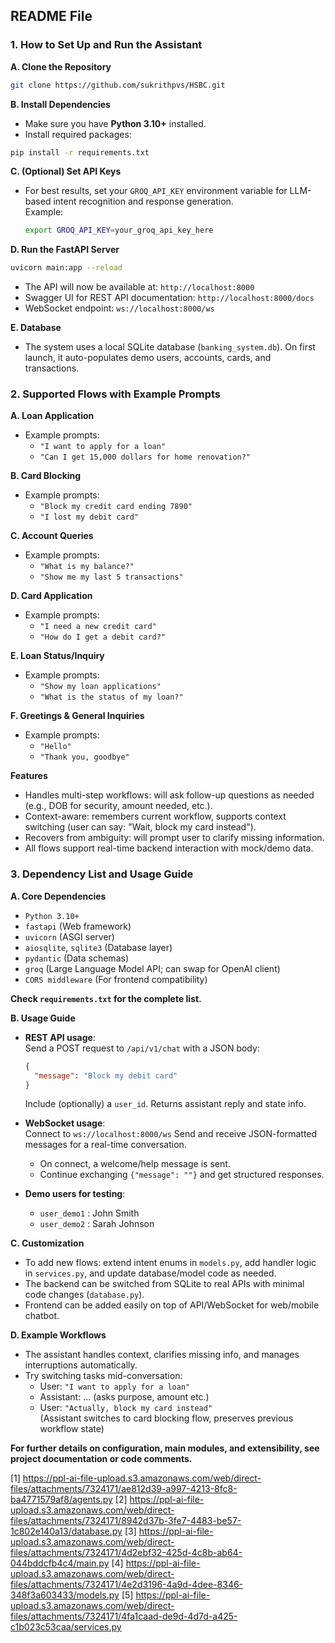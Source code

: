 ## README File

### 1. How to Set Up and Run the Assistant

**A. Clone the Repository**
```bash
git clone https://github.com/sukrithpvs/HSBC.git

```

**B. Install Dependencies**
- Make sure you have **Python 3.10+** installed.
- Install required packages:
```bash
pip install -r requirements.txt
```

**C. (Optional) Set API Keys**
- For best results, set your `GROQ_API_KEY` environment variable for LLM-based intent recognition and response generation.  
  Example:
  ```bash
  export GROQ_API_KEY=your_groq_api_key_here
  ```

**D. Run the FastAPI Server**
```bash
uvicorn main:app --reload
```
- The API will now be available at: `http://localhost:8000`
- Swagger UI for REST API documentation: `http://localhost:8000/docs`
- WebSocket endpoint: `ws://localhost:8000/ws`

**E. Database**
- The system uses a local SQLite database (`banking_system.db`). On first launch, it auto-populates demo users, accounts, cards, and transactions.

### 2. Supported Flows with Example Prompts

**A. Loan Application**
- Example prompts:
  - `"I want to apply for a loan"`
  - `"Can I get 15,000 dollars for home renovation?"`

**B. Card Blocking**
- Example prompts:
  - `"Block my credit card ending 7890"`
  - `"I lost my debit card"`

**C. Account Queries**
- Example prompts:
  - `"What is my balance?"`
  - `"Show me my last 5 transactions"`

**D. Card Application**
- Example prompts:
  - `"I need a new credit card"`
  - `"How do I get a debit card?"`

**E. Loan Status/Inquiry**
- Example prompts:
  - `"Show my loan applications"`
  - `"What is the status of my loan?"`

**F. Greetings & General Inquiries**
- Example prompts:
  - `"Hello"`
  - `"Thank you, goodbye"`

**Features**  
- Handles multi-step workflows: will ask follow-up questions as needed (e.g., DOB for security, amount needed, etc.).
- Context-aware: remembers current workflow, supports context switching (user can say: "Wait, block my card instead").
- Recovers from ambiguity: will prompt user to clarify missing information.
- All flows support real-time backend interaction with mock/demo data.

### 3. Dependency List and Usage Guide

**A. Core Dependencies**
- `Python 3.10+`
- `fastapi` (Web framework)
- `uvicorn` (ASGI server)
- `aiosqlite`, `sqlite3`  (Database layer)
- `pydantic`  (Data schemas)
- `groq` (Large Language Model API; can swap for OpenAI client)
- `CORS middleware`  (For frontend compatibility)

**Check `requirements.txt` for the complete list.**

**B. Usage Guide**
- **REST API usage**:  
  Send a POST request to `/api/v1/chat` with a JSON body:
  ```json
  {
    "message": "Block my debit card"
  }
  ```
  Include (optionally) a `user_id`. Returns assistant reply and state info.

- **WebSocket usage**:  
  Connect to `ws://localhost:8000/ws`
  Send and receive JSON-formatted messages for a real-time conversation.
  - On connect, a welcome/help message is sent.
  - Continue exchanging `{"message": ""}` and get structured responses.

- **Demo users for testing**:
  - `user_demo1` : John Smith
  - `user_demo2` : Sarah Johnson

**C. Customization**
- To add new flows: extend intent enums in `models.py`, add handler logic in `services.py`, and update database/model code as needed.
- The backend can be switched from SQLite to real APIs with minimal code changes (`database.py`).
- Frontend can be added easily on top of API/WebSocket for web/mobile chatbot.

**D. Example Workflows**
- The assistant handles context, clarifies missing info, and manages interruptions automatically.
- Try switching tasks mid-conversation:  
  - User: `"I want to apply for a loan"`
  - Assistant: ... (asks purpose, amount etc.)
  - User: `"Actually, block my card instead"`  
    (Assistant switches to card blocking flow, preserves previous workflow state)

**For further details on configuration, main modules, and extensibility, see project documentation or code comments.**

[1] https://ppl-ai-file-upload.s3.amazonaws.com/web/direct-files/attachments/7324171/ae812d39-a997-4213-8fc8-ba4771579af8/agents.py
[2] https://ppl-ai-file-upload.s3.amazonaws.com/web/direct-files/attachments/7324171/8942d37b-3fe7-4483-be57-1c802e140a13/database.py
[3] https://ppl-ai-file-upload.s3.amazonaws.com/web/direct-files/attachments/7324171/4d2ebf32-425d-4c8b-ab64-044bddcfb4c4/main.py
[4] https://ppl-ai-file-upload.s3.amazonaws.com/web/direct-files/attachments/7324171/4e2d3196-4a9d-4dee-8346-348f3a603433/models.py
[5] https://ppl-ai-file-upload.s3.amazonaws.com/web/direct-files/attachments/7324171/4fa1caad-de9d-4d7d-a425-c1b023c53caa/services.py
